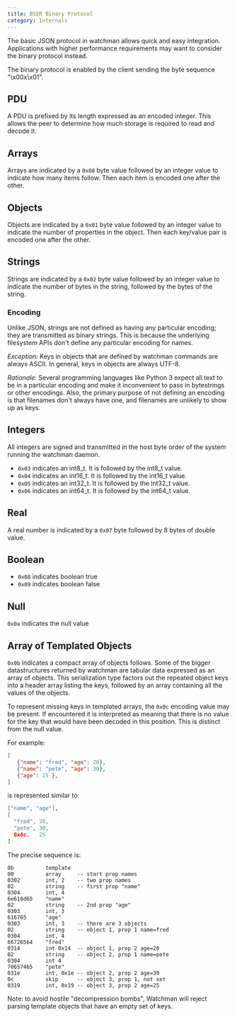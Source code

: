 ```yaml
---
title: BSER Binary Protocol
category: Internals
---
```


The basic JSON protocol in watchman allows quick and easy integration.
Applications with higher performance requirements may want to consider the
binary protocol instead.

The binary protocol is enabled by the client sending the byte sequence
"\x00x\x01".

## PDU

A PDU is prefixed by its length expressed as an encoded integer. This allows the
peer to determine how much storage is required to read and decode it.

## Arrays

Arrays are indicated by a `0x00` byte value followed by an integer value to
indicate how many items follow. Then each item is encoded one after the other.

## Objects

Objects are indicated by a `0x01` byte value followed by an integer value to
indicate the number of properties in the object. Then each key/value pair is
encoded one after the other.

## Strings

Strings are indicated by a `0x02` byte value followed by an integer value to
indicate the number of bytes in the string, followed by the bytes of the string.

### Encoding

Unlike JSON, strings are not defined as having any particular encoding; they are
transmitted as binary strings. This is because the underlying filesystem APIs
don't define any particular encoding for names.

_Exception:_ Keys in objects that are defined by watchman commands are always
ASCII. In general, keys in objects are always UTF-8.

_Rationale:_ Several programming languages like Python 3 expect all text to be
in a particular encoding and make it inconvenient to pass in bytestrings or
other encodings. Also, the primary purpose of not defining an encoding is that
filenames don't always have one, and filenames are unlikely to show up as keys.

## Integers

All integers are signed and transmitted in the host byte order of the system
running the watchman daemon.

- `0x03` indicates an int8_t. It is followed by the int8_t value.
- `0x04` indicates an int16_t. It is followed by the int16_t value.
- `0x05` indicates an int32_t. It is followed by the int32_t value.
- `0x06` indicates an int64_t. It is followed by the int64_t value.

## Real

A real number is indicated by a `0x07` byte followed by 8 bytes of double value.

## Boolean

- `0x08` indicates boolean true
- `0x09` indicates boolean false

## Null

`0x0a` indicates the null value

## Array of Templated Objects

`0x0b` indicates a compact array of objects follows. Some of the bigger
datastructures returned by watchman are tabular data expressed as an array of
objects. This serialization type factors out the repeated object keys into a
header array listing the keys, followed by an array containing all the values of
the objects.

To represent missing keys in templated arrays, the `0x0c` encoding value may be
present. If encountered it is interpreted as meaning that there is no value for
the key that would have been decoded in this position. This is distinct from the
null value.

For example:

```json
[
   {"name": "fred", "age": 20},
   {"name": "pete", "age": 30},
   {"age": 25 },
]
```

is represented similar to:

```json
["name", "age"],
[
  "fred", 20,
  "pete", 30,
  0x0c,   25
]
```

The precise sequence is:

```
0b          template
00          array     -- start prop names
0302        int, 2    -- two prop names
02          string    -- first prop "name"
0304        int, 4
6e616d65    "name"
02          string    -- 2nd prop "age"
0303        int, 3
616765      "age"
0303        int, 3    -- there are 3 objects
02          string    -- object 1, prop 1 name=fred
0304        int, 4
66726564    "fred"
0314        int 0x14  -- object 1, prop 2 age=20
02          string    -- object 2, prop 1 name=pete
0304        int 4
70657465    "pete"
031e        int, 0x1e -- object 2, prop 2 age=30
0c          skip      -- object 3, prop 1, not set
0319        int, 0x19 -- object 3, prop 2 age=25
```

Note: to avoid hostile "decompression bombs", Watchman will reject parsing
template objects that have an empty set of keys.
